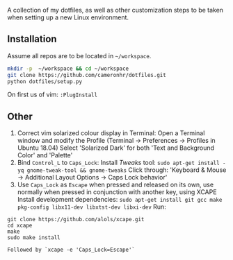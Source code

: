 A collection of my dotfiles, as well as other customization steps to be taken when setting up a new Linux environment.

## Installation

Assume all repos are to be located in `~/workspace`.

```bash
mkdir -p  ~/workspace && cd ~/workspace
git clone https://github.com/cameronhr/dotfiles.git
python dotfiles/setup.py
```
On first us of vim: `:PlugInstall`


## Other

1. Correct vim solarized colour display in Terminal:
    Open a Terminal window and modify the Profile (Terminal -> Preferences -> Profiles in Ubuntu 18.04)
    Select 'Solarized Dark' for both 'Text and Background Color' and 'Palette'
2. Bind `Control_L` to `Caps_Lock`:
    Install _Tweaks_ tool: `sudo apt-get install -yq gnome-tweak-tool && gnome-tweaks`
    Click through: 'Keyboard & Mouse -> Additional Layout Options -> Caps Lock behavior'
3. Use `Caps_Lock` as `Escape` when pressed and released on its own, use normally when pressed in conjunction with another key, using XCAPE
    Install development dependencies: `sudo apt-get install git gcc make pkg-config libx11-dev libxtst-dev libxi-dev`
    Run:
```
git clone https://github.com/alols/xcape.git
cd xcape
make
sudo make install
```
    Followed by `xcape -e 'Caps_Lock=Escape'`
